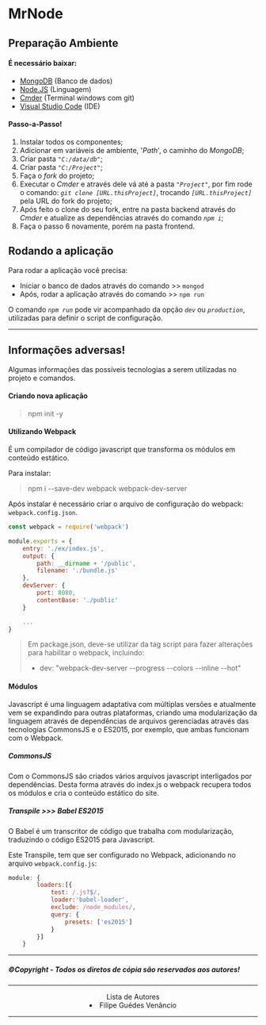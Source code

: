 # MrNode

## Preparação Ambiente

#### É necessário baixar:
- [MongoDB](https://www.mongodb.com/) (Banco de dados)
- [Node.JS](https://nodejs.org/en/) (Linguagem)
- [Cmder](http://cmder.net/) (Terminal windows com git)
- [Visual Studio Code](https://code.visualstudio.com) (IDE)

#### Passo-a-Passo!
1. Instalar todos os componentes;
2. Adicionar em variáveis de ambiente, '*Path*', o caminho do *MongoDB*;
3. Criar pasta _`"C:/data/db"`_;
4. Criar pasta _`"C:/Project"`_;
5. Faça o *fork* do projeto;
6. Executar o *Cmder* e através dele vá até a pasta _`"Project"`_, por fim rode o comando: _`git clone [URL.thisProject]`_, trocando _`[URL.thisProject]`_ pela URL do fork do projeto;
7. Após feito o clone do seu fork, entre na pasta backend através do *Cmder* e atualize as dependências através do comando _`npm i`_;
8. Faça o passo 6 novamente, porém na pasta frontend.

## Rodando a aplicação

Para rodar a aplicação você precisa:
- Iniciar o banco de dados através do comando >> `mongod`
- Após, rodar a aplicação através do comando >> `npm run`

O comando _`npm run`_ pode vir acompanhado da opção _`dev`_ ou _`production`_, utilizadas para definir o script de configuração.

---
## Informações adversas!

Algumas informações das possíveis tecnologias a serem utilizadas no projeto e comandos.

#### Criando nova aplicação
>npm init -y

#### Utilizando Webpack
É um compilador de código javascript que transforma os módulos em conteúdo estático.

Para instalar:
>npm i --save-dev webpack webpack-dev-server

Após instalar é necessário criar o arquivo de configuração do webpack: `webpack.config.json`.

```javascript
const webpack = require('webpack')

module.exports = {
    entry: './ex/index.js',
    output: {
        path: __dirname + '/public',
        filename: './bundle.js'
    },
    devServer: {
        port: 8080,
        contentBase: './public'
    }

    ...
}
```

>Em package.json, deve-se utilizar da tag script para fazer alterações para habilitar o webpack, incluindo:
>- dev: "webpack-dev-server --progress --colors --inline --hot"

#### Módulos
Javascript é uma linguagem adaptativa com múltiplas versões e atualmente vem se expandindo para outras plataformas, criando uma modularização da linguagem através de dependências de arquivos gerenciadas através das tecnologias CommonsJS e o ES2015, por exemplo, que ambas funcionam com o Webpack.

##### CommonsJS
Com o CommonsJS são criados vários arquivos javascript interligados por dependências. Desta forma através do index.js o webpack recupera todos os módulos e cria o conteúdo estático do site.

##### Transpile >>> Babel ES2015
O Babel é um transcritor de código que trabalha com modularização, traduzindo o código ES2015 para Javascript.

Este Transpile, tem que ser configurado no Webpack, adicionando no arquivo `webpack.config.js`:

```javascript
module: {
        loaders:[{
            test: /.js?$/,
            loader:'babel-loader',
            exclude: /node_modules/,
            query: {
                presets: ['es2015']
            }
        }]
    }
```

---
##### ©Copyright - Todos os diretos de cópia são reservados aos autores!  

---
<center>
    Lista de Autores 
    <li>Filipe Guédes Venâncio</li>
</center>

---
